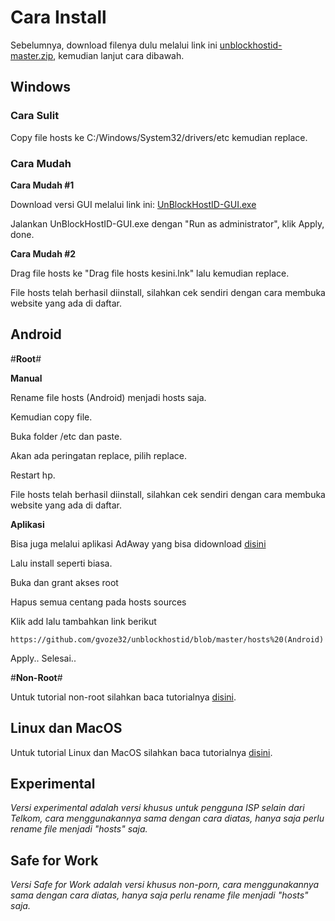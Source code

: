 # Cara Install
Sebelumnya, download filenya dulu melalui link ini [unblockhostid-master.zip](https://github.com/gvoze32/unblockhostid/archive/master.zip), kemudian lanjut cara dibawah.

## Windows

### Cara Sulit

Copy file hosts ke C:/Windows/System32/drivers/etc kemudian replace.

### Cara Mudah

**Cara Mudah #1**

Download versi GUI melalui link ini: [UnBlockHostID-GUI.exe](https://github.com/gvoze32/blockhostid/blob/master/UnBlockHostID-GUI.exe?raw=true)

Jalankan UnBlockHostID-GUI.exe dengan "Run as administrator", klik Apply, done.

**Cara Mudah #2**

Drag file hosts ke "Drag file hosts kesini.lnk" lalu kemudian replace.

File hosts telah berhasil diinstall, silahkan cek sendiri dengan cara membuka website yang ada di daftar.

## Android

#**Root**#

**Manual**

Rename file hosts (Android) menjadi hosts saja.

Kemudian copy file.

Buka folder /etc dan paste.

Akan ada peringatan replace, pilih replace.

Restart hp.

File hosts telah berhasil diinstall, silahkan cek sendiri dengan cara membuka website yang ada di daftar.

**Aplikasi**

Bisa juga melalui aplikasi AdAway yang bisa didownload [disini](https://f-droid.org/repo/org.adaway_60.apk)

Lalu install seperti biasa.

Buka dan grant akses root

Hapus semua centang pada hosts sources

Klik add lalu tambahkan link berikut

```
https://github.com/gvoze32/unblockhostid/blob/master/hosts%20(Android)
```

Apply.. Selesai..

#**Non-Root**#

Untuk tutorial non-root silahkan baca tutorialnya [disini](https://pastebin.com/raw/X7jVdDBc).

## Linux dan MacOS

Untuk tutorial Linux dan MacOS silahkan baca tutorialnya [disini](https://pastebin.com/raw/dSFs93i2).

## Experimental

*Versi experimental adalah versi khusus untuk pengguna ISP selain dari Telkom, cara menggunakannya sama dengan cara diatas, hanya saja perlu rename file menjadi "hosts" saja.*

## Safe for Work

*Versi Safe for Work adalah versi khusus non-porn, cara menggunakannya sama dengan cara diatas, hanya saja perlu rename file menjadi "hosts" saja.*
